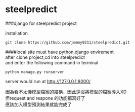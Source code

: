 # steelpredict

###django for steelpredict project    

installation  
```
git clone https://github.com/jemmy9211/steelpredict.git
```

####local site must have python,django envirement  
after clone project,cd into steelpredict  
and enter the following command in terminal  

```
python manage.py runserver
```
server would run at http://127.0.0.1:8000/  

因為看不太懂模型檔案的結構，因此還沒將模型的檔案導入XD  
但request and respone 的功能都寫好了  
應該加入模型預測結果就能完成了  
